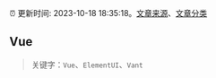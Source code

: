 :alarm_clock: 更新时间: 2023-10-18 18:35:18。[文章来源](/README.md)、[文章分类](/TAGS.md)

## Vue


> 关键字：`Vue`、`ElementUI`、`Vant`



